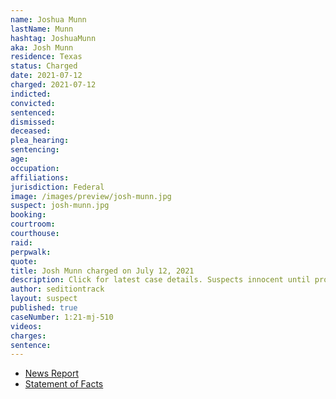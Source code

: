```yaml
---
name: Joshua Munn
lastName: Munn
hashtag: JoshuaMunn
aka: Josh Munn
residence: Texas
status: Charged
date: 2021-07-12
charged: 2021-07-12
indicted:
convicted:
sentenced:
dismissed:
deceased:
plea_hearing:
sentencing:
age:
occupation:
affiliations:
jurisdiction: Federal
image: /images/preview/josh-munn.jpg
suspect: josh-munn.jpg
booking:
courtroom:
courthouse:
raid:
perpwalk:
quote:
title: Josh Munn charged on July 12, 2021
description: Click for latest case details. Suspects innocent until proven guilty.
author: seditiontrack
layout: suspect
published: true
caseNumber: 1:21-mj-510
videos:
charges:
sentence:
---
```

- [News Report](https://www.cnn.com/2021/07/13/politics/munn-family-texas-us-capitol)
- [Statement of Facts](https://www.justice.gov/usao-dc/case-multi-defendant/file/1412331/download)
